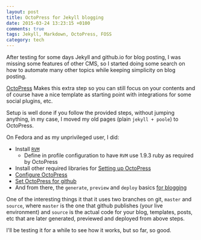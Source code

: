 ```yaml
---
layout: post
title: OctoPress for Jekyll blogging
date: 2015-03-24 13:23:15 +0100
comments: true
tags: Jekyll, Markdown, OctoPress, FOSS
category: tech
---
```


After testing for some days Jekyll and github.io for blog posting, I was missing some features of other CMS, so I started doing some search on how to automate many other topics while keeping simplicity on blog posting.

[OctoPress](http://octopress.org) Makes this extra step so you can still focus on your contents and of course have a nice template as starting point with integrations for some social plugins, etc.

Setup is well done if you follow the provided steps, without jumping anything, in my case, I moved my old pages (plain `jekyll + poole`) to OctoPress.

On Fedora and as my unprivileged user, I did:

- Install [`RVM`](http://octopress.org/docs/setup/rvm/)
  - Define in profile configuration to have `RVM` use 1.9.3 ruby as required by OctoPress
- Install other required libraries for [Setting up OctoPress](http://octopress.org/docs/setup/)
- [Configure OctoPress](http://octopress.org/docs/configuring/)
- [Set OctoPress for github](http://octopress.org/docs/deploying/github/)
- And from there, the `generate`, `preview` and `deploy` basics [for blogging](http://octopress.org/docs/blogging/)

One of the interesting things it that it uses two branches on git, `master` and `source`, where `master` is the one that github publishes (your live environment) and `source` is the actual code for your blog, templates, posts, etc that are later generated, previewed and deployed from above steps.

I'll be testing it for a while to see how it works, but so far, so good.

